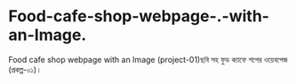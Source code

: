 # Food-cafe-shop-webpage-.-with-an-Image.
Food cafe shop webpage with an Image (project-01)ছবি সহ ফুড ক্যাফে শপের ওয়েবপেজ (প্রকল্প-০১)।

